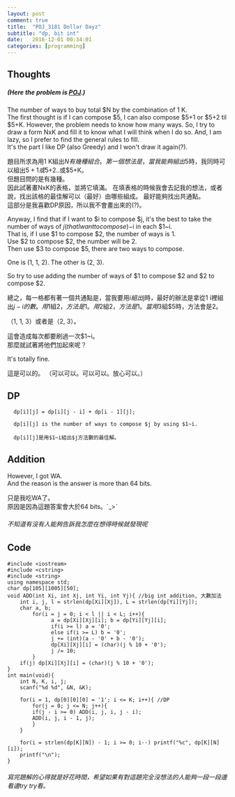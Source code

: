 ```yaml
---
layout: post
comment: true
title:  "POJ_3181 Dollar Dayz"
subtitle: "dp, bit int"
date:   2016-12-01 00:34:01
categories: [programming]
---
```


## Thoughts  
#####  (Here the problem is [POJ](http://poj.org/problem?id=3181).)

The number of ways to buy total $N by the combination of $1~$K.  
The first thought is if I can compose $5, I can also compose $5+1 or $5+2 til $5+K. 
However, the problem needs to know how many ways.
So, I try to draw a form NxK and fill it to know what I will think when I do so.
And, I am lazy, so I prefer to find the general rules to fill.  
It's the part I like DP (also Greedy) and I won't draw it again(?).
  
題目所求為用$1~$K組出$N有幾種組合。  
第一個想法是，當我能夠組出$5時，我同時可以組出$5+1或$5+2..或$5+K。  
但題目問的是有幾種。  
因此試著畫NxK的表格，並將它填滿。
在填表格的時候我會去記我的想法，或者說，找出該格的最佳解可以（最好）由哪些組成。
最好能夠找出共通點。  
這部分是我喜歡DP原因，所以我不會畫出來的(?)。
  
Anyway, I find that if I want to $i to compose $j, it's the best to take the number of ways of $j(that I want to compose)-$i in each $1~i.  
That is, if I use $1 to compose $2, the number of ways is 1.  
Use $2 to compose $2, the number will be 2.  
Then use $3 to compose $5, there are two ways to compose.  
  
One is (1, 1, 2). The other is (2, 3).  
  
So try to use adding the number of ways of $1 to compose $2 and $2 to compose $2.
  
總之，每一格都有著一個共通點是，當我要用$i組出$j時，最好的辦法是拿從$1~$i裡組出$j-i的數。  
用$1組$2，方法是1。  
用$2組$2，方法是1。  
當用$3組$5時，方法會是2。  
  
（1, 1, 3）或者是（2, 3）。  
  
這會造成每次都要刷過一次$1~i。  
那麼就試著將他們加起來呢？  
  
It's totally fine.
  
這是可以的。
（可以可以。可以可以。放心可以。）
  
## DP
  
```
  dp[i][j] = dp[i][j - i] + dp[i - 1][j];
    
  dp[i][j] is the number of ways to compose $j by using $1~i.
    
  dp[i][j]是用$1~i組出$j方法數的最佳解。
```
  
## Addition
  
However, I got WA.  
And the reason is the answer is more than 64 bits.  
  
只是我吃WA了。  
原因是因為這題答案會大於64 bits。ˊ_>ˋ
  
###### 不知道有沒有人能夠告訴我怎麼在想得時候就發現呢

## Code
  
```
#include <iostream>
#include <cstring>
#include <string>
using namespace std;
char dp[105][1005][50];
void ADD(int Xi, int Xj, int Yi, int Yj){ //big int addition, 大數加法
    int i, j, l = strlen(dp[Xi][Xj]), L = strlen(dp[Yi][Yj]);
    char a, b;
        for(i = j = 0; i < l || i < L; i++){
              a = dp[Xi][Xj][i]; b = dp[Yi][Yj][i];
              if(i >= l) a = '0';
              else if(i >= L) b = '0';
              j += (int)(a - '0' + b - '0');
              dp[Xi][Xj][i] = (char)(j % 10 + '0');
              j /= 10;
        }
    if(j) dp[Xi][Xj][i] = (char)(j % 10 + '0');
}
int main(void){
    int N, K, i, j;
    scanf("%d %d", &N, &K);
  
    for(i = 1, dp[0][0][0] = '1'; i <= K; i++){ //DP
        for(j = 0; j <= N; j++){
        if(j - i >= 0) ADD(i, j, i, j - i);
        ADD(i, j, i - 1, j);
        }
    }
  
    for(i = strlen(dp[K][N]) - 1; i >= 0; i--) printf("%c", dp[K][N][i]);
    printf("\n");
}

```
  
###### 寫完題解的心得就是好花時間，希望如果有對這題完全沒想法的人能夠一段一段邊看邊try try看。

